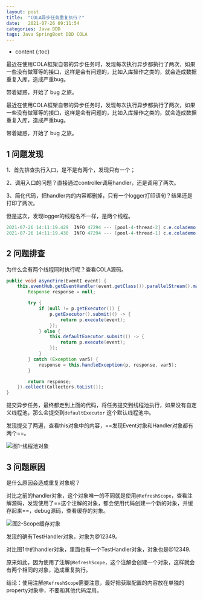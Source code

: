 ```yaml
---
layout: post
title:  "COLA异步任务重复执行？"
date:   2021-07-26 09:11:54
categories: Java DDD
tags: Java SpringBoot DDD COLA
---
```


* content
  {:toc}
  
最近在使用COLA框架自带的异步任务时，发现每次执行异步都执行了两次，如果一些没有做幂等的接口，这样是会有问题的，比如入库操作之类的，就会造成数据重复入库，造成严重bug。

带着疑惑，开始了 bug 之旅。






最近在使用COLA框架自带的异步任务时，发现每次执行异步都执行了两次，如果一些没有做幂等的接口，这样是会有问题的，比如入库操作之类的，就会造成数据重复入库，造成严重bug。

带着疑惑，开始了 bug 之旅。

## 1 问题发现

1、首先排查执行入口，是不是有两个，发现只有一个；

2、调用入口的问题？直接通过controller调用handler，还是调用了两次。

3、简化代码，把handler内的内容都删掉，只有一个logger打印语句？结果还是打印了两次。

但是这次，发现logger的线程名不一样，是两个线程。

```java
2021-07-26 14:11:19.429  INFO 47294 --- [pool-4-thread-2] c.e.colademo.event.handler.TestHandler   : >>>>>>>>>>>>> 0
2021-07-26 14:11:19.430  INFO 47294 --- [pool-4-thread-1] c.e.colademo.event.handler.TestHandler   : >>>>>>>>>>>>> 0
```

## 2 问题排查

为什么会有两个线程同时执行呢？查看COLA源码。

```java
public void asyncFire(EventI event) {
    this.eventHub.getEventHandler(event.getClass()).parallelStream().map((p) -> {
        Response response = null;

        try {
            if (null != p.getExecutor()) {
                p.getExecutor().submit(() -> {
                    return p.execute(event);
                });
            } else {
                this.defaultExecutor.submit(() -> {
                    return p.execute(event);
                });
            }
        } catch (Exception var5) {
            response = this.handleException(p, response, var5);
        }

        return response;
    }).collect(Collectors.toList());
}
```

提交异步任务，最终都走到上面的代码，将任务提交到线程池执行，如果没有自定义线程池，那么会提交到`defaultExecutor` 这个默认线程池中。

发现提交了两遍，查看this对象中的内容，==发现Event对象和Handler对象都有两个==。

![图1-线程池对象](https://files.mdnice.com/user/13344/52467cfb-0918-4f37-9051-78c82a51c98c.png)


## 3 问题原因

是什么原因会造成重复对象呢？

对比之前的handler对象，这个对象唯一的不同就是使用`@RefreshScope`，查看注解源码，发现使用了==这个注解的对象，都会使用代码创建一个新的对象，并缓存起来==，debug源码，查看缓存的对象。

![图2-Scope缓存对象](https://files.mdnice.com/user/13344/0d8fb9d1-69c0-4a21-ba49-f639c04b6056.png)

发现的确有TestHandler对象，对象为@12349。

对比图1中的handler对象，里面也有一个TestHandler对象，对象也是@12349.

原来如此，因为使用了注解`@RefreshScope`，这个注解会创建一个对象，这样就会有两个相同的对象，造成重复执行。

结论：使用注解`@RefreshScope`需要注意，最好把获取配置的内容放在单独的property对象中，不要和其他代码混用。











